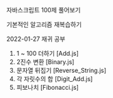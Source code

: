 자바스크립트 100제 풀어보기

기본적인 알고리즘 재복습하기

2022-01-27 재귀 공부

1. 1 ~ 100 더하기 [Add.js]
2. 2진수 변환 [Binary.js]
3. 문자열 뒤집기 [Reverse_String.js]
4. 각 자릿수의 합 [Digit_Add.js]
5. 피보나치 [Fibonacci.js]
